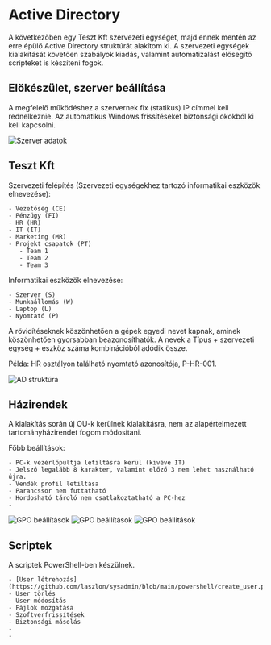 # Active Directory

A következőben egy Teszt Kft szervezeti egységet, majd ennek mentén az erre épülő Active Directory struktúrát alakítom ki. A szervezeti egységek kialakítását követően szabályok kiadás, valamint automatizálást elősegítő scripteket is készíteni fogok.

## Elökészület, szerver beállítása

A megfelelő működéshez a szervernek fix (statikus) IP címmel kell rednelkeznie. Az automatikus Windows frissítéseket biztonsági okokból ki kell kapcsolni.

![Szerver adatok](https://github.com/laszlon/sysadmin/blob/main/windows/server_base_set.JPG)

## Teszt Kft

Szervezeti felépítés (Szervezeti egységekhez tartozó informatikai eszközök elnevezése):

```
- Vezetőség (CE)
- Pénzügy (FI)
- HR (HR)
- IT (IT)
- Marketing (MR)
- Projekt csapatok (PT)
   - Team 1
   - Team 2
   - Team 3
```
Informatikai eszközök elnevezése:

```
- Szerver (S)
- Munkaállomás (W)
- Laptop (L)
- Nyomtató (P)
```
A rövidítéseknek köszönhetően a gépek egyedi nevet kapnak, aminek köszönhetően gyorsabban beazonosíthatók.
A nevek a Típus + szervezeti egység + eszköz száma kombinációból adódik össze.

Példa: HR osztályon található nyomtató azonosítója, P-HR-001.

![AD struktúra](https://github.com/laszlon/sysadmin/blob/main/windows/AD_struktura.JPG)

## Házirendek

A kialakítás során új OU-k kerülnek kialakításra, nem az alapértelmezett tartományházirendet fogom módosítani.

Főbb beállítások:
```
- PC-k vezérlőpultja letiltásra kerül (kivéve IT)
- Jelszó legalább 8 karakter, valamint előző 3 nem lehet használható újra.
- Vendék profil letiltása
- Parancssor nem futtatható
- Hordosható tároló nem csatlakoztatható a PC-hez
-
```

![GPO beállítások](https://github.com/laszlon/sysadmin/blob/main/windows/GPO_1.JPG)
![GPO beállítások](https://github.com/laszlon/sysadmin/blob/main/windows/GPO_2.JPG)
![GPO beállítások](https://github.com/laszlon/sysadmin/blob/main/windows/GPO_3.JPG)

## Scriptek
A scriptek PowerShell-ben készülnek.

```
- [User létrehozás](https://github.com/laszlon/sysadmin/blob/main/powershell/create_user.ps1)
- User törlés
- User módosítás
- Fájlok mozgatása
- Szoftverfrissítések
- Biztonsági másolás
-
-
```